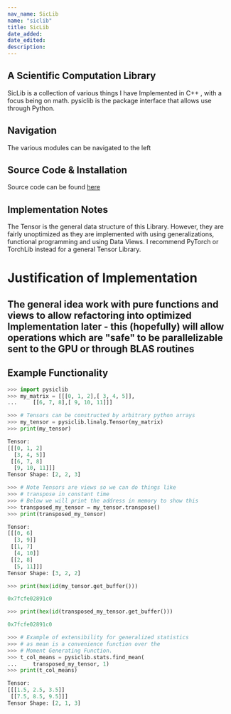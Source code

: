 ```yaml
---
nav_name: SicLib
name: "siclib"
title: SicLib
date_added:
date_edited:
description:
---
```


## A Scientific Computation Library
SicLib is a collection of various things I have Implemented in C++ , with a focus being on math. pysiclib is the package interface that allows
use through Python.

## Navigation
The various modules can be navigated to the left

## Source Code & Installation
Source code can be found <a href=https://github.com/ShameekConyers/siclib> here </a>


## Implementation Notes

The Tensor is the general data structure of this Library. However, they are fairly unoptimized as they are implemented with using generalizations, functional programming and using Data Views. I recommend PyTorch or TorchLib instead for a
general Tensor Library.

# Justification of Implementation
The general idea work with pure functions and views to allow refactoring into
optimized Implementation later - this (hopefully) will allow operations which are "safe" to be parallelizable sent to the GPU or through BLAS routines
---
<!-- ## Example Project

An Example utilization can be found <a href=https://github.com/ShameekConyers/siclib> here </a> -->

## Example Functionality

```python
>>> import pysiclib
>>> my_matrix = [[[0, 1, 2],[ 3, 4, 5]],
... 	[[6, 7, 8],[ 9, 10, 11]]]

>>> # Tensors can be constructed by arbitrary python arrays
>>> my_tensor = pysiclib.linalg.Tensor(my_matrix)
>>> print(my_tensor)

Tensor:
[[[0, 1, 2]
  [3, 4, 5]]
 [[6, 7, 8]
  [9, 10, 11]]]
Tensor Shape: [2, 2, 3]

>>> # Note Tensors are views so we can do things like
>>> # transpose in constant time
>>> # Below we will print the address in memory to show this
>>> transposed_my_tensor = my_tensor.transpose()
>>> print(transposed_my_tensor)

Tensor:
[[[0, 6]
  [3, 9]]
 [[1, 7]
  [4, 10]]
 [[2, 8]
  [5, 11]]]
Tensor Shape: [3, 2, 2]

>>> print(hex(id(my_tensor.get_buffer()))

0x7fcfe02891c0

>>> print(hex(id(transposed_my_tensor.get_buffer()))

0x7fcfe02891c0

>>> # Example of extensibility for generalized statistics
>>> # as mean is a convenience function over the
>>> # Moment Generating Function.
>>> t_col_means = pysiclib.stats.find_mean(
... 	transposed_my_tensor, 1)
>>> print(t_col_means)

Tensor:
[[[1.5, 2.5, 3.5]]
 [[7.5, 8.5, 9.5]]]
Tensor Shape: [2, 1, 3]




```
